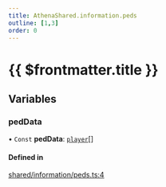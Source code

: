 ```yaml
---
title: AthenaShared.information.peds
outline: [1,3]
order: 0
---
```


# {{ $frontmatter.title }}


## Variables

### pedData

• `Const` **pedData**: [`player`](server_config.md#player)[]

#### Defined in

[shared/information/peds.ts:4](https://github.com/Stuyk/altv-athena/blob/128b8a7/src/core/shared/information/peds.ts#L4)
